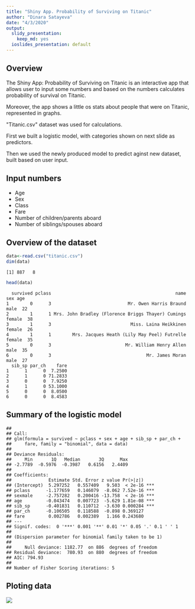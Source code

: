 ```yaml
---
title: "Shiny App. Probability of Surviving on Titanic"
author: "Dinara Satayeva"
date: "4/3/2020"
output:
  slidy_presentation: 
    keep_md: yes
  ioslides_presentation: default
---
```




## Overview

The Shiny App: Probability of Surviving on Titanic is an interactive app that allows user to input some numbers and based on the numbers calculates probability of survival on Titanic. 

Moreover, the app shows a little os stats about people that were on Titanic, represented in graphs.

"Titanic.csv" dataset was used for calculations. 

First we built a logistic model, with categories shown on next slide as predictors. 

Then we used the newly produced model to predict aginst new dataset, built based on user input.

## Input numbers

- Age
- Sex
- Class
- Fare
- Number of children/parents aboard
- Number of siblings/spouses aboard

## Overview of the dataset


```r
data<-read.csv("titanic.csv")
dim(data)
```

```
[1] 887   8
```

```r
head(data)
```

```
  survived pclass                                               name    sex age
1        0      3                             Mr. Owen Harris Braund   male  22
2        1      1 Mrs. John Bradley (Florence Briggs Thayer) Cumings female  38
3        1      3                              Miss. Laina Heikkinen female  26
4        1      1        Mrs. Jacques Heath (Lily May Peel) Futrelle female  35
5        0      3                            Mr. William Henry Allen   male  35
6        0      3                                    Mr. James Moran   male  27
  sib_sp par_ch    fare
1      1      0  7.2500
2      1      0 71.2833
3      0      0  7.9250
4      1      0 53.1000
5      0      0  8.0500
6      0      0  8.4583
```

## Summary of the logistic model


```
## 
## Call:
## glm(formula = survived ~ pclass + sex + age + sib_sp + par_ch + 
##     fare, family = "binomial", data = data)
## 
## Deviance Residuals: 
##     Min       1Q   Median       3Q      Max  
## -2.7789  -0.5976  -0.3987   0.6156   2.4409  
## 
## Coefficients:
##              Estimate Std. Error z value Pr(>|z|)    
## (Intercept)  5.297252   0.557409   9.503  < 2e-16 ***
## pclass      -1.177659   0.146079  -8.062 7.52e-16 ***
## sexmale     -2.757282   0.200416 -13.758  < 2e-16 ***
## age         -0.043474   0.007723  -5.629 1.81e-08 ***
## sib_sp      -0.401831   0.110712  -3.630 0.000284 ***
## par_ch      -0.106505   0.118588  -0.898 0.369127    
## fare         0.002786   0.002389   1.166 0.243680    
## ---
## Signif. codes:  0 '***' 0.001 '**' 0.01 '*' 0.05 '.' 0.1 ' ' 1
## 
## (Dispersion parameter for binomial family taken to be 1)
## 
##     Null deviance: 1182.77  on 886  degrees of freedom
## Residual deviance:  780.93  on 880  degrees of freedom
## AIC: 794.93
## 
## Number of Fisher Scoring iterations: 5
```

## Ploting data
![](Presentation-Di_files/figure-slidy/unnamed-chunk-3-1.png)<!-- -->
